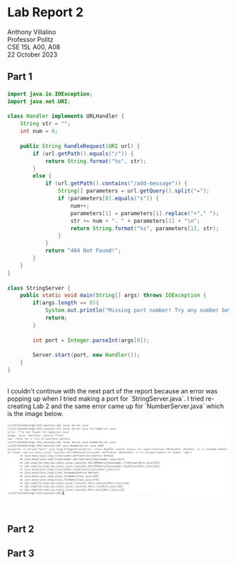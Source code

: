 # Lab Report 2
Anthony Villalino<br>
Professor Politz<br>
CSE 15L A00, A08<br>
22 October 2023

## Part 1
```java
import java.io.IOException;
import java.net.URI;

class Handler implements URLHandler {
    String str = "";
    int num = 0;

    public String handleRequest(URI url) {
        if (url.getPath().equals("/")) {
            return String.format("%s", str);
        }
        else {
            if (url.getPath().contains("/add-message")) {
                String[] parameters = url.getQuery().split("=");
                if (parameters[0].equals("s")) {
                    num++;
                    parameters[1] = parameters[1].replace("+"," ");
                    str += num + ". " + parameters[1] + "\n";
                    return String.format("%s", parameters[1], str);
                }
            }
            return "404 Not Found!";
        }
    }
}

class StringServer {
    public static void main(String[] args) throws IOException {
        if(args.length == 0){
            System.out.println("Missing port number! Try any number between 1024 to 49151");
            return;
        }

        int port = Integer.parseInt(args[0]);

        Server.start(port, new Handler());
    }
}
```
<br>
I couldn't continue with the next part of the report because an error was popping up when I tried making a port for `StringServer.java`. I tried re-creating Lab 2 and the same error came up for `NumberServer.java` which is the image below.
<br>

![Image](https://github.com/ajv44/cse15l-lab-reports/blob/main/Screenshot%202023-10-22%20at%2011.34.14%20PM.png)

<br>

## Part 2

## Part 3
